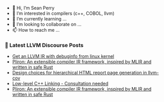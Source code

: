 - 👋 Hi, I’m Sean Perry
- 👀 I’m interested in compilers (c++, COBOL, llvm)
- 🌱 I’m currently learning ...
- 💞️ I’m looking to collaborate on ...
- 📫 How to reach me ...

<!---
s66perry/s66perry is a ✨ special ✨ repository because its `README.md` (this file) appears on your GitHub profile.
You can click the Preview link to take a look at your changes.
--->
### 📕 Latest LLVM Discourse Posts

<!-- DISCOURSE-LLVM:START -->
- [Get an LLVM IR with debuginfo from linux kernel](https://discourse.llvm.org/t/get-an-llvm-ir-with-debuginfo-from-linux-kernel/71081#post_15)
- [Pliron: An extensible compiler IR framework, inspired by MLIR and written in safe Rust](https://discourse.llvm.org/t/pliron-an-extensible-compiler-ir-framework-inspired-by-mlir-and-written-in-safe-rust/71906#post_7)
- [Design choices for hierarchical HTML report page generation in llvm-cov](https://discourse.llvm.org/t/design-choices-for-hierarchical-html-report-page-generation-in-llvm-cov/71285#post_2)
- [Low-level C++ Linking - Consultation needed](https://discourse.llvm.org/t/low-level-c-linking-consultation-needed/71884#post_2)
- [Pliron: An extensible compiler IR framework, inspired by MLIR and written in safe Rust](https://discourse.llvm.org/t/pliron-an-extensible-compiler-ir-framework-inspired-by-mlir-and-written-in-safe-rust/71906#post_6)
<!-- DISCOURSE-LLVM:END -->
